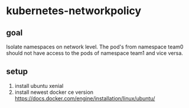 # kubernetes-networkpolicy

## goal

Isolate namespaces on network level. The pod's from namespace team0 should not have access to the pods of namespace team1 and vice versa.

## setup 

1. install ubuntu xenial
1. install newest docker ce version  https://docs.docker.com/engine/installation/linux/ubuntu/

